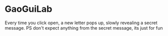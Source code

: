 # GaoGuiLab

Every time you click open, a new letter pops up, slowly revealing a secret message.
PS don't expect anything from the secret message, its just for fun
